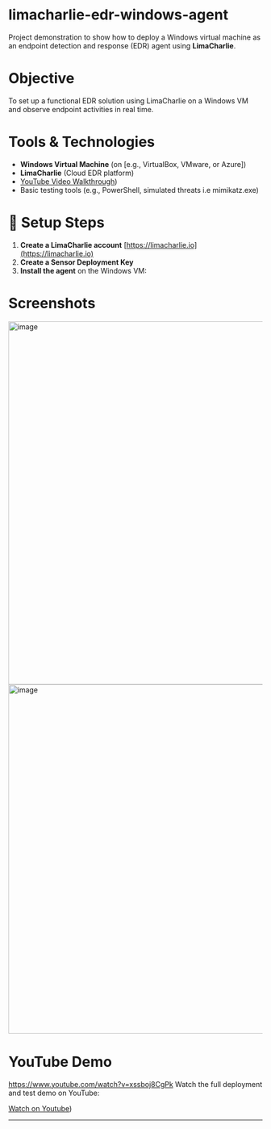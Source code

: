 # limacharlie-edr-windows-agent
Project demonstration to show how to deploy a Windows virtual machine as an endpoint detection and response (EDR) agent using **LimaCharlie**.

# Objective

To set up a functional EDR solution using LimaCharlie on a Windows VM and observe endpoint activities in real time.

# Tools & Technologies

- **Windows Virtual Machine** (on [e.g., VirtualBox, VMware, or Azure])
- **LimaCharlie** (Cloud EDR platform)
- [YouTube Video Walkthrough](https://www.youtube.com/watch?v=xssboj8CgPk))
- Basic testing tools (e.g., PowerShell, simulated threats i.e mimikatz.exe)

# 🧪 Setup Steps

1. **Create a LimaCharlie account** [https://limacharlie.io](https://limacharlie.io)
2. **Create a Sensor Deployment Key**
3. **Install the agent** on the Windows VM:


# Screenshots

   <img width="1885" height="720" alt="image" src="https://github.com/user-attachments/assets/fe7e52d6-775f-47c8-8ab0-2411852dddbb" />
   <img width="816" height="692" alt="image" src="https://github.com/user-attachments/assets/ea40ff9a-3552-4156-96b6-39e5314c4f14" />

# YouTube Demo
https://www.youtube.com/watch?v=xssboj8CgPk
Watch the full deployment and test demo on YouTube:

[Watch on Youtube](https://www.youtube.com/watch?v=xssboj8CgPk))

---

